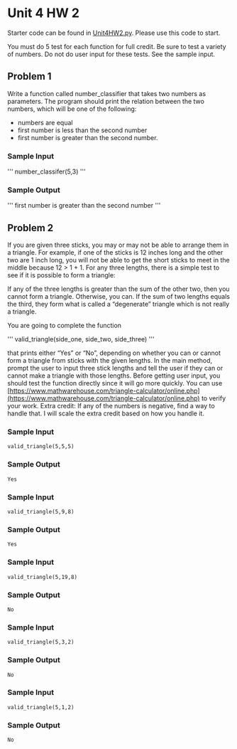 # Unit 4 HW 2

Starter code can be found in [Unit4HW2.py](https://github.com/WLHS-Programming1-2024/Class-Code/blob/main/Unit-4-Code/Unit4HW2/Unit4HW2.py). Please use this code to start.

You must do 5 test for each function for full credit. Be sure to test a variety of numbers. Do not do user input for these tests. See the sample input.

## Problem 1
Write a function called number_classifier that takes two numbers as parameters. The program should print the relation between the two numbers, which will be one of the following:
* numbers are equal
* first number is less than the second number
* first number is greater than the second number.

### Sample Input
'''
number_classifer(5,3)
'''

### Sample Output
'''
first number is greater than the second number
'''

## Problem 2
If you are given three sticks, you may or may not be able to arrange them in a triangle. For example, if one of the sticks is 12 inches long and the other two are 1 inch long, you will not be able to get the short sticks to meet in the middle because 12 > 1 + 1. For any three lengths, there is a simple test to see if it is possible to form a triangle:

If any of the three lengths is greater than the sum of the other two, then you cannot form a triangle. Otherwise, you can. If the sum of two lengths equals the third, they form what is called a “degenerate” triangle which is not really a triangle.

You are going to complete the function 

'''
valid_triangle(side_one, side_two, side_three)
'''

that prints either “Yes” or “No”, depending on whether you can or cannot form a triangle from sticks with the given lengths. In the main method, prompt the user to input three stick lengths and tell the user if they can or cannot make a triangle with those lengths. Before getting user input, you should test the function directly since it will go more quickly. You can use [https://www.mathwarehouse.com/triangle-calculator/online.php](https://www.mathwarehouse.com/triangle-calculator/online.php) to verify your work. Extra credit: If any of the numbers is negative, find a way to handle that. I will scale the extra credit based on how you handle it.

### Sample Input
```
valid_triangle(5,5,5)
```
### Sample Output
```
Yes
```

### Sample Input
```
valid_triangle(5,9,8)
```
### Sample Output
```
Yes
```

### Sample Input
```
valid_triangle(5,19,8)
```
### Sample Output
```
No
```

### Sample Input
```
valid_triangle(5,3,2)
```
### Sample Output
```
No
```

### Sample Input
```
valid_triangle(5,1,2)
```
### Sample Output
```
No
```

